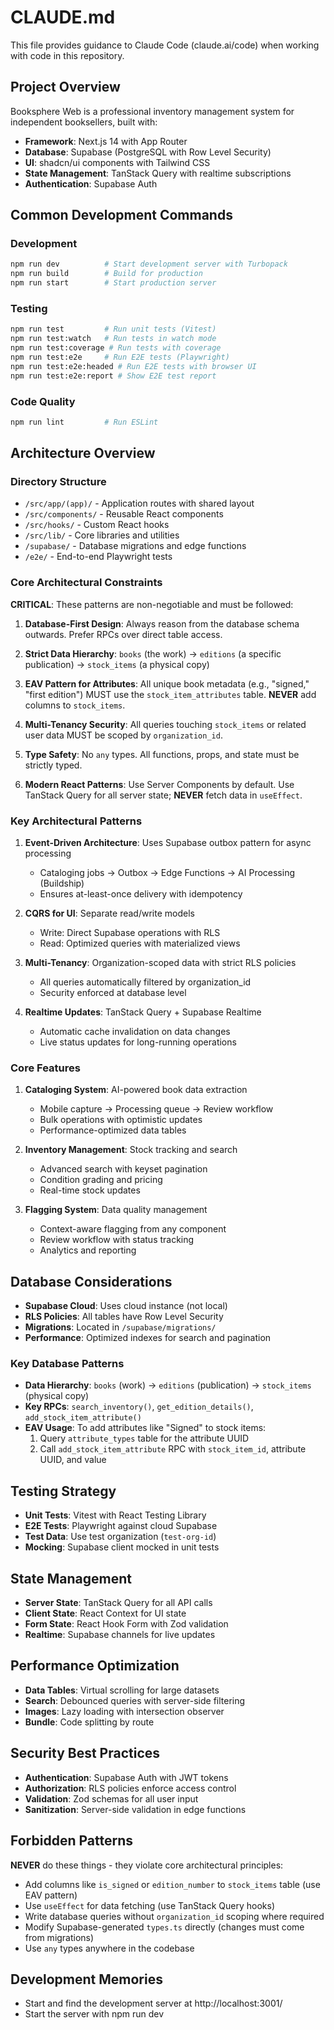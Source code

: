 # CLAUDE.md

This file provides guidance to Claude Code (claude.ai/code) when working with code in this repository.

## Project Overview

Booksphere Web is a professional inventory management system for independent booksellers, built with:
- **Framework**: Next.js 14 with App Router
- **Database**: Supabase (PostgreSQL with Row Level Security)
- **UI**: shadcn/ui components with Tailwind CSS
- **State Management**: TanStack Query with realtime subscriptions
- **Authentication**: Supabase Auth

## Common Development Commands

### Development
```bash
npm run dev          # Start development server with Turbopack
npm run build        # Build for production
npm run start        # Start production server
```

### Testing
```bash
npm run test         # Run unit tests (Vitest)
npm run test:watch   # Run tests in watch mode
npm run test:coverage # Run tests with coverage
npm run test:e2e     # Run E2E tests (Playwright)
npm run test:e2e:headed # Run E2E tests with browser UI
npm run test:e2e:report # Show E2E test report
```

### Code Quality
```bash
npm run lint         # Run ESLint
```

## Architecture Overview

### Directory Structure
- `/src/app/(app)/` - Application routes with shared layout
- `/src/components/` - Reusable React components
- `/src/hooks/` - Custom React hooks
- `/src/lib/` - Core libraries and utilities
- `/supabase/` - Database migrations and edge functions
- `/e2e/` - End-to-end Playwright tests

### Core Architectural Constraints

**CRITICAL**: These patterns are non-negotiable and must be followed:

1. **Database-First Design**: Always reason from the database schema outwards. Prefer RPCs over direct table access.

2. **Strict Data Hierarchy**: `books` (the work) → `editions` (a specific publication) → `stock_items` (a physical copy)

3. **EAV Pattern for Attributes**: All unique book metadata (e.g., "signed," "first edition") MUST use the `stock_item_attributes` table. **NEVER** add columns to `stock_items`.

4. **Multi-Tenancy Security**: All queries touching `stock_items` or related user data MUST be scoped by `organization_id`.

5. **Type Safety**: No `any` types. All functions, props, and state must be strictly typed.

6. **Modern React Patterns**: Use Server Components by default. Use TanStack Query for all server state; **NEVER** fetch data in `useEffect`.

### Key Architectural Patterns

1. **Event-Driven Architecture**: Uses Supabase outbox pattern for async processing
   - Cataloging jobs → Outbox → Edge Functions → AI Processing (Buildship)
   - Ensures at-least-once delivery with idempotency

2. **CQRS for UI**: Separate read/write models
   - Write: Direct Supabase operations with RLS
   - Read: Optimized queries with materialized views

3. **Multi-Tenancy**: Organization-scoped data with strict RLS policies
   - All queries automatically filtered by organization_id
   - Security enforced at database level

4. **Realtime Updates**: TanStack Query + Supabase Realtime
   - Automatic cache invalidation on data changes
   - Live status updates for long-running operations

### Core Features

1. **Cataloging System**: AI-powered book data extraction
   - Mobile capture → Processing queue → Review workflow
   - Bulk operations with optimistic updates
   - Performance-optimized data tables

2. **Inventory Management**: Stock tracking and search
   - Advanced search with keyset pagination
   - Condition grading and pricing
   - Real-time stock updates

3. **Flagging System**: Data quality management
   - Context-aware flagging from any component
   - Review workflow with status tracking
   - Analytics and reporting

## Database Considerations

- **Supabase Cloud**: Uses cloud instance (not local)
- **RLS Policies**: All tables have Row Level Security
- **Migrations**: Located in `/supabase/migrations/`
- **Performance**: Optimized indexes for search and pagination

### Key Database Patterns

- **Data Hierarchy**: `books` (work) → `editions` (publication) → `stock_items` (physical copy)
- **Key RPCs**: `search_inventory()`, `get_edition_details()`, `add_stock_item_attribute()`
- **EAV Usage**: To add attributes like "Signed" to stock items:
  1. Query `attribute_types` table for the attribute UUID
  2. Call `add_stock_item_attribute` RPC with `stock_item_id`, attribute UUID, and value

## Testing Strategy

- **Unit Tests**: Vitest with React Testing Library
- **E2E Tests**: Playwright against cloud Supabase
- **Test Data**: Use test organization (`test-org-id`)
- **Mocking**: Supabase client mocked in unit tests

## State Management

- **Server State**: TanStack Query for all API calls
- **Client State**: React Context for UI state
- **Form State**: React Hook Form with Zod validation
- **Realtime**: Supabase channels for live updates

## Performance Optimization

- **Data Tables**: Virtual scrolling for large datasets
- **Search**: Debounced queries with server-side filtering
- **Images**: Lazy loading with intersection observer
- **Bundle**: Code splitting by route

## Security Best Practices

- **Authentication**: Supabase Auth with JWT tokens
- **Authorization**: RLS policies enforce access control
- **Validation**: Zod schemas for all user input
- **Sanitization**: Server-side validation in edge functions

## Forbidden Patterns

**NEVER** do these things - they violate core architectural principles:

- Add columns like `is_signed` or `edition_number` to `stock_items` table (use EAV pattern)
- Use `useEffect` for data fetching (use TanStack Query hooks)
- Write database queries without `organization_id` scoping where required
- Modify Supabase-generated `types.ts` directly (changes must come from migrations)
- Use `any` types anywhere in the codebase

## Development Memories

- Start and find the development server at http://localhost:3001/
- Start the server with npm run dev